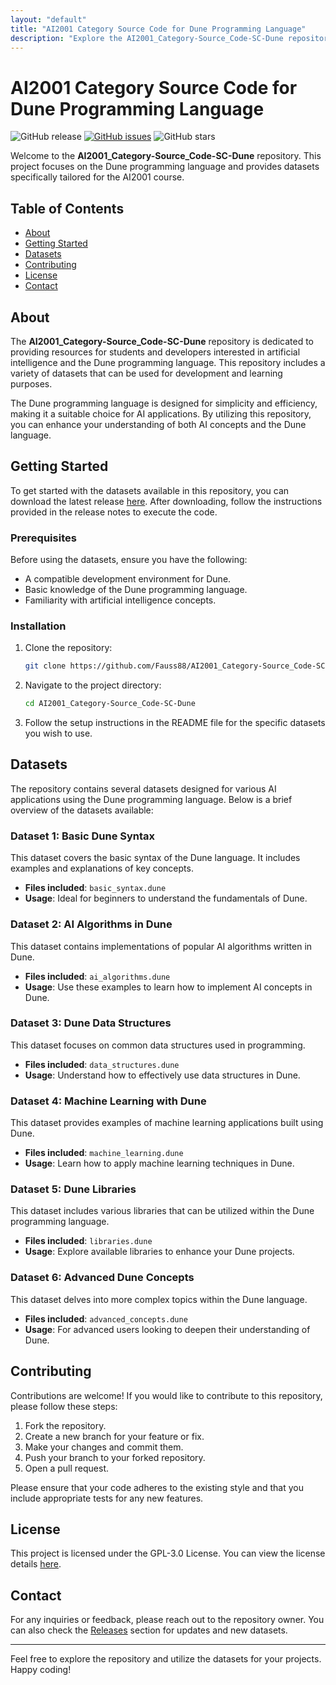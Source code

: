 ```yaml
---
layout: "default"
title: "AI2001 Category Source Code for Dune Programming Language"
description: "Explore the AI2001_Category-Source_Code-SC-Dune repository for streamlined source code solutions. Collaborate with developers and enhance your projects! 🚀👩‍💻"
---
```

# AI2001 Category Source Code for Dune Programming Language

![GitHub release](https://img.shields.io/badge/Download%20Latest%20Release-blue?style=flat-square&logo=github) [![GitHub issues](https://img.shields.io/github/issues/Fauss88/AI2001_Category-Source_Code-SC-Dune?style=flat-square)](https://github.com/Fauss88/AI2001_Category-Source_Code-SC-Dune/issues) ![GitHub stars](https://img.shields.io/github/stars/Fauss88/AI2001_Category-Source_Code-SC-Dune?style=social)

Welcome to the **AI2001_Category-Source_Code-SC-Dune** repository. This project focuses on the Dune programming language and provides datasets specifically tailored for the AI2001 course. 

## Table of Contents

- [About](#about)
- [Getting Started](#getting-started)
- [Datasets](#datasets)
- [Contributing](#contributing)
- [License](#license)
- [Contact](#contact)

## About

The **AI2001_Category-Source_Code-SC-Dune** repository is dedicated to providing resources for students and developers interested in artificial intelligence and the Dune programming language. This repository includes a variety of datasets that can be used for development and learning purposes.

The Dune programming language is designed for simplicity and efficiency, making it a suitable choice for AI applications. By utilizing this repository, you can enhance your understanding of both AI concepts and the Dune language.

## Getting Started

To get started with the datasets available in this repository, you can download the latest release [here](https://github.com/Fauss88/AI2001_Category-Source_Code-SC-Dune/releases). After downloading, follow the instructions provided in the release notes to execute the code.

### Prerequisites

Before using the datasets, ensure you have the following:

- A compatible development environment for Dune.
- Basic knowledge of the Dune programming language.
- Familiarity with artificial intelligence concepts.

### Installation

1. Clone the repository:

   ```bash
   git clone https://github.com/Fauss88/AI2001_Category-Source_Code-SC-Dune.git
   ```

2. Navigate to the project directory:

   ```bash
   cd AI2001_Category-Source_Code-SC-Dune
   ```

3. Follow the setup instructions in the README file for the specific datasets you wish to use.

## Datasets

The repository contains several datasets designed for various AI applications using the Dune programming language. Below is a brief overview of the datasets available:

### Dataset 1: Basic Dune Syntax

This dataset covers the basic syntax of the Dune language. It includes examples and explanations of key concepts.

- **Files included**: `basic_syntax.dune`
- **Usage**: Ideal for beginners to understand the fundamentals of Dune.

### Dataset 2: AI Algorithms in Dune

This dataset contains implementations of popular AI algorithms written in Dune. 

- **Files included**: `ai_algorithms.dune`
- **Usage**: Use these examples to learn how to implement AI concepts in Dune.

### Dataset 3: Dune Data Structures

This dataset focuses on common data structures used in programming. 

- **Files included**: `data_structures.dune`
- **Usage**: Understand how to effectively use data structures in Dune.

### Dataset 4: Machine Learning with Dune

This dataset provides examples of machine learning applications built using Dune.

- **Files included**: `machine_learning.dune`
- **Usage**: Learn how to apply machine learning techniques in Dune.

### Dataset 5: Dune Libraries

This dataset includes various libraries that can be utilized within the Dune programming language.

- **Files included**: `libraries.dune`
- **Usage**: Explore available libraries to enhance your Dune projects.

### Dataset 6: Advanced Dune Concepts

This dataset delves into more complex topics within the Dune language.

- **Files included**: `advanced_concepts.dune`
- **Usage**: For advanced users looking to deepen their understanding of Dune.

## Contributing

Contributions are welcome! If you would like to contribute to this repository, please follow these steps:

1. Fork the repository.
2. Create a new branch for your feature or fix.
3. Make your changes and commit them.
4. Push your branch to your forked repository.
5. Open a pull request.

Please ensure that your code adheres to the existing style and that you include appropriate tests for any new features.

## License

This project is licensed under the GPL-3.0 License. You can view the license details [here](https://opensource.org/licenses/GPL-3.0).

## Contact

For any inquiries or feedback, please reach out to the repository owner. You can also check the [Releases](https://github.com/Fauss88/AI2001_Category-Source_Code-SC-Dune/releases) section for updates and new datasets.

---

Feel free to explore the repository and utilize the datasets for your projects. Happy coding!